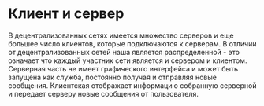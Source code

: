# Клиент и сервер

В децентрализованных сетях имеется множество серверов и еще большее число клиентов, которые подключаются к серверам.
В отличии от децентрализованных сетей наша является распределенной - это означает что каждый участник сети является и сервером и клиентом.
Серверная часть не имеет графического интерфейса и может быть запущена как служба, постоянно получая и отправляя новые сообщения.
Клиентская отображает информацию собранную серверной и передает серверу новые сообщения от пользователя.

